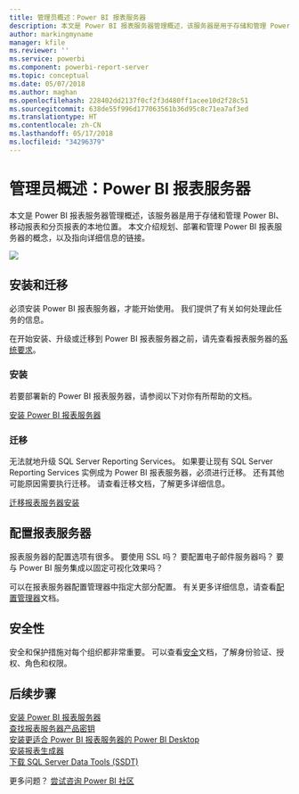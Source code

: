 ```yaml
---
title: 管理员概述：Power BI 报表服务器
description: 本文是 Power BI 报表服务器管理概述，该服务器是用于存储和管理 Power BI、移动报表和分页报表的本地位置。
author: markingmyname
manager: kfile
ms.reviewer: ''
ms.service: powerbi
ms.component: powerbi-report-server
ms.topic: conceptual
ms.date: 05/07/2018
ms.author: maghan
ms.openlocfilehash: 228402dd2137f0cf2f3d480ff1acee10d2f28c51
ms.sourcegitcommit: 638de55f996d177063561b36d95c8c71ea7af3ed
ms.translationtype: HT
ms.contentlocale: zh-CN
ms.lasthandoff: 05/17/2018
ms.locfileid: "34296379"
---
```

# <a name="admin-overview-power-bi-report-server"></a>管理员概述：Power BI 报表服务器
本文是 Power BI 报表服务器管理概述，该服务器是用于存储和管理 Power BI、移动报表和分页报表的本地位置。 本文介绍规划、部署和管理 Power BI 报表服务器的概念，以及指向详细信息的链接。

![](media/admin-handbook-overview/admin-handbook.png)



## <a name="installing-and-migration"></a>安装和迁移
必须安装 Power BI 报表服务器，才能开始使用。 我们提供了有关如何处理此任务的信息。

在开始安装、升级或迁移到 Power BI 报表服务器之前，请先查看报表服务器的[系统要求](system-requirements.md)。

### <a name="installing"></a>安装
若要部署新的 Power BI 报表服务器，请参阅以下对你有所帮助的文档。 

[安装 Power BI 报表服务器](install-report-server.md)

### <a name="migration"></a>迁移
无法就地升级 SQL Server Reporting Services。 如果要让现有 SQL Server Reporting Services 实例成为 Power BI 报表服务器，必须进行迁移。 还有其他可能原因需要执行迁移。 请查看迁移文档，了解更多详细信息。

[迁移报表服务器安装](migrate-report-server.md)

## <a name="configuring-your-report-server"></a>配置报表服务器
报表服务器的配置选项有很多。 要使用 SSL 吗？ 要配置电子邮件服务器吗？ 要与 Power BI 服务集成以固定可视化效果吗？

可以在报表服务器配置管理器中指定大部分配置。 有关更多详细信息，请查看[配置管理器](https://docs.microsoft.com/sql/reporting-services/install-windows/reporting-services-configuration-manager-native-mode)文档。

## <a name="security"></a>安全性
安全和保护措施对每个组织都非常重要。 可以查看[安全](https://docs.microsoft.com/sql/reporting-services/security/reporting-services-security-and-protection)文档，了解身份验证、授权、角色和权限。

## <a name="next-steps"></a>后续步骤
[安装 Power BI 报表服务器](install-report-server.md)  
[查找报表服务器产品密钥](find-product-key.md)  
[安装更适合 Power BI 报表服务器的 Power BI Desktop](install-powerbi-desktop.md)  
[安装报表生成器](https://docs.microsoft.com/sql/reporting-services/install-windows/install-report-builder)  
[下载 SQL Server Data Tools (SSDT)](http://go.microsoft.com/fwlink/?LinkID=616714)

更多问题？ [尝试咨询 Power BI 社区](https://community.powerbi.com/)


